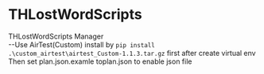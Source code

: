 # THLostWordScripts
THLostWordScripts Manager<br>
--Use AirTest(Custom) install by  `pip install .\custom_airtest\airtest_Custom-1.1.3.tar.gz` first after create virtual env<br>
Then set plan.json.examle toplan.json to enable json file